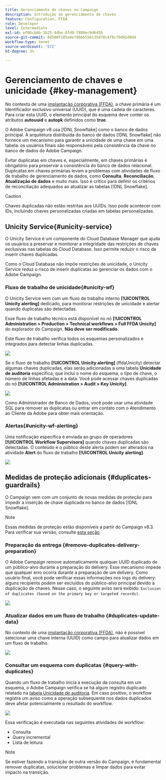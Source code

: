 ```yaml
---
title: Gerenciamento de chaves no Campaign
description: Introdução ao gerenciamento de chaves
feature: Configuration, FFDA
role: Developer
level: Intermediate
exl-id: ef06cb6b-1b25-4dbe-8fd0-f880ec9d645b
source-git-commit: 9d500f185a9e706b6558135978c4f8c79d92d0d4
workflow-type: tm+mt
source-wordcount: '572'
ht-degree: 3%

---
```


# Gerenciamento de chaves e unicidade {#key-management}

No contexto de uma [implantação corporativa (FFDA)](enterprise-deployment.md), a chave primária é um Identificador exclusivo universal (UUID), que é uma cadeia de caracteres. Para criar esta UUID, o elemento principal do esquema deve conter os atributos **autouuid** e **autopk** definidos como **true**.

O Adobe Campaign v8 usa [!DNL Snowflake] como o banco de dados principal. A arquitetura distribuída do banco de dados [!DNL Snowflake] não fornece um mecanismo para garantir a unicidade de uma chave em uma tabela: os usuários finais são responsáveis pela consistência da chave no banco de dados do Adobe Campaign.

Evitar duplicatas em chaves e, especialmente, em chaves primárias é obrigatório para preservar a consistência do banco de dados relacional. Duplicatas em chaves primárias levam a problemas com atividades de fluxo de trabalho de gerenciamento de dados, como **Consulta**, **Reconciliação**, **Atualização de dados** e muito mais. Isso é crítico para definir os critérios de reconciliação adequados ao atualizar as tabelas [!DNL Snowflake].


>[!CAUTION]
>
>Chaves duplicadas não estão restritas aos UUIDs. Isso pode acontecer com IDs, incluindo chaves personalizadas criadas em tabelas personalizadas.


## Unicity Service{#unicity-service}

O Unicity Service é um componente do Cloud Database Manager que ajuda os usuários a preservar e monitorar a integridade das restrições de chaves exclusivas nas tabelas do Cloud Database. Isso permite reduzir o risco de inserir chaves duplicadas.

Como o Cloud Database não impõe restrições de unicidade, o Unicity Service reduz o risco de inserir duplicatas ao gerenciar os dados com o Adobe Campaign.

### Fluxo de trabalho de unicidade{#unicity-wf}

O Unicity Service vem com um fluxo de trabalho interno **[!UICONTROL Unicity alerting]** dedicado, para monitorar restrições de unicidade e alertar quando duplicatas são detectadas.

Esse fluxo de trabalho técnico está disponível no nó **[!UICONTROL Administration > Production > Technical workflows > Full FFDA Unicity]** do explorador do Campaign. **Não deve ser modificado**.

Este fluxo de trabalho verifica todos os esquemas personalizados e integrados para detectar linhas duplicadas.

![](assets/unicity-alerting-wf.png)

Se o fluxo de trabalho **[!UICONTROL Unicity alerting]** (ffdaUnicity) detectar algumas chaves duplicadas, elas serão adicionadas a uma tabela **Unicidade de auditoria** específica, que inclui o nome do esquema, o tipo de chave, o número de linhas afetadas e a data. Você pode acessar chaves duplicadas do nó **[!UICONTROL Administration > Audit > Key Unicity]**.

![](assets/unicity-table.png)

Como Administrador de Banco de Dados, você pode usar uma atividade SQL para remover as duplicatas ou entrar em contato com o Atendimento ao Cliente da Adobe para obter mais orientação.

### Alertas{#unicity-wf-alerting}

Uma notificação específica é enviada ao grupo de operadores **[!UICONTROL Workflow Supervisors]** quando chaves duplicadas são detectadas. O conteúdo e o público deste alerta podem ser alterados na atividade **Alert** do fluxo de trabalho **[!UICONTROL Unicity alerting]**.

![](assets/wf-alert-activity.png)


## Medidas de proteção adicionais {#duplicates-guardrails}

O Campaign vem com um conjunto de novas medidas de proteção para impedir a inserção de chave duplicada no banco de dados [!DNL Snowflake].

>[!NOTE]
>
>Essas medidas de proteção estão disponíveis a partir do Campaign v8.3. Para verificar sua versão, consulte [esta seção](../start/compatibility-matrix.md#how-to-check-your-campaign-version-and-buildversion)

### Preparação da entrega {#remove-duplicates-delivery-preparation}

O Adobe Campaign remove automaticamente qualquer UUID duplicado de um público-alvo durante a preparação do delivery. Esse mecanismo impede que qualquer erro ocorra durante a preparação de um delivery. Como usuário final, você pode verificar essas informações nos logs do delivery: alguns recipients podem ser excluídos do público-alvo principal devido à duplicação de chaves. Nesse caso, o seguinte aviso será exibido: `Exclusion of duplicates (based on the primary key or targeted records)`.

![](assets/exclusion-duplicates-log.png)

### Atualizar dados em um fluxo de trabalho {#duplicates-update-data}

No contexto de uma [implantação corporativa (FFDA)](enterprise-deployment.md), não é possível selecionar uma chave interna (UUID) como campo para atualizar dados em um fluxo de trabalho.

![](assets/update-data-no-internal-key.png)

### Consultar um esquema com duplicatas {#query-with-duplicates}

Quando um fluxo de trabalho inicia a execução da consulta em um esquema, o Adobe Campaign verifica se há algum registro duplicado relatado na [tabela Unicidade de auditoria](#unicity-wf). Em caso positivo, o workflow registra um aviso como a operação subsequente nos dados duplicados deve afetar potencialmente o resultado do workflow.

![](assets/query-with-duplicates.png)

Essa verificação é executada nas seguintes atividades de workflow:

* Consulta
* Query incremental
* Lista de leitura


>[!NOTE]
>
>Se estiver fazendo a transição de outra versão do Campaign, é fundamental remover duplicatas, solucionar problemas e limpar dados para evitar impacto na transição.
